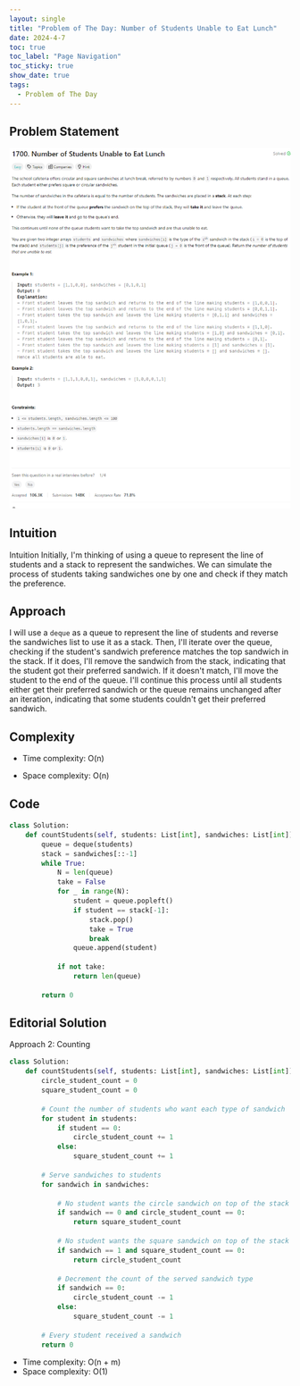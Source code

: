 ```yaml
---
layout: single
title: "Problem of The Day: Number of Students Unable to Eat Lunch"
date: 2024-4-7
toc: true
toc_label: "Page Navigation"
toc_sticky: true
show_date: true
tags:
  - Problem of The Day
---
```


## Problem Statement

![problem-1700](/assets/images/2024-04-07_18-50-41-problem1700.png)

## Intuition

Intuition
Initially, I'm thinking of using a queue to represent the line of students and a stack to represent the sandwiches. We can simulate the process of students taking sandwiches one by one and check if they match the preference.

## Approach

I will use a `deque` as a queue to represent the line of students and reverse the sandwiches list to use it as a stack. Then, I'll iterate over the queue, checking if the student's sandwich preference matches the top sandwich in the stack. If it does, I'll remove the sandwich from the stack, indicating that the student got their preferred sandwich. If it doesn't match, I'll move the student to the end of the queue. I'll continue this process until all students either get their preferred sandwich or the queue remains unchanged after an iteration, indicating that some students couldn't get their preferred sandwich.

## Complexity

- Time complexity:
  O(n)

- Space complexity:
  O(n)

## Code

```python
class Solution:
    def countStudents(self, students: List[int], sandwiches: List[int]) -> int:
        queue = deque(students)
        stack = sandwiches[::-1]
        while True:
            N = len(queue)
            take = False
            for _ in range(N):
                student = queue.popleft()
                if student == stack[-1]:
                    stack.pop()
                    take = True
                    break
                queue.append(student)

            if not take:
                return len(queue)

        return 0

```

## Editorial Solution

Approach 2: Counting

```python
class Solution:
    def countStudents(self, students: List[int], sandwiches: List[int]) -> int:
        circle_student_count = 0
        square_student_count = 0

        # Count the number of students who want each type of sandwich
        for student in students:
            if student == 0:
                circle_student_count += 1
            else:
                square_student_count += 1

        # Serve sandwiches to students
        for sandwich in sandwiches:

            # No student wants the circle sandwich on top of the stack
            if sandwich == 0 and circle_student_count == 0:
                return square_student_count

            # No student wants the square sandwich on top of the stack
            if sandwich == 1 and square_student_count == 0:
                return circle_student_count

            # Decrement the count of the served sandwich type
            if sandwich == 0:
                circle_student_count -= 1
            else:
                square_student_count -= 1

        # Every student received a sandwich
        return 0
```

- Time complexity: O(n + m)
- Space complexity: O(1)

